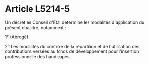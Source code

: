 # Article L5214-5

Un décret en Conseil d'Etat détermine les modalités d'application du présent chapitre, notamment :

1° (Abrogé) ;

2° Les modalités du contrôle de la répartition et de l'utilisation des contributions versées au fonds de développement pour l'insertion professionnelle des handicapés.